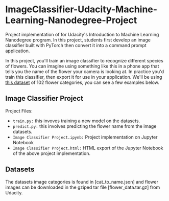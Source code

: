 # ImageClassifier-Udacity-Machine-Learning-Nanodegree-Project

Project implementation of for Udacity's Introduction to Machine Learning Nanodegree program. In this project, students first develop an image classifier built with PyTorch then convert it into a command prompt application.

In this project, you'll train an image classifier to recognize different species of flowers. You can imagine using something like this in a phone app that tells you the name of the flower your camera is looking at. In practice you'd train this classifier, then export it for use in your application. We'll be using [this dataset](http://www.robots.ox.ac.uk/~vgg/data/flowers/102/index.html) of 102 flower categories, you can see a few examples below. 

## Image Classifier Project 

Project Files:

- `train.py:` this invoves training a new model on the datasets.
- `predict.py:` this involves predicting the flower name from the image datasets.
- `Image Classifier Project.ipynb:` Project implementation on Jupyter Notebook 
- `Image Classifier Project.html:` HTML export of the Jupyter Notebook of the above project implementation.


## Datasets

The datasets image categories is found in [cat_to_name.json] and flower images can be downloaded in the gziped tar file [flower_data.tar.gz] from Udacity.






